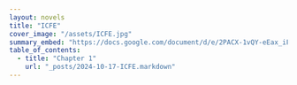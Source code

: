 ```yaml
---
layout: novels
title: "ICFE"
cover_image: "/assets/ICFE.jpg"  
summary_embed: "https://docs.google.com/document/d/e/2PACX-1vQY-eEax_iFsoNc39-COFZ-uaLK30MNXJiz0ZXyzX9mmAVZ8auOpg4LUuKcYyL5iZXmabWg9G7Kd-9U/pub?embedded=true"
table_of_contents:
  - title: "Chapter 1"
    url: "_posts/2024-10-17-ICFE.markdown"
---
```



